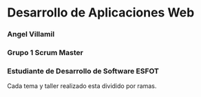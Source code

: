 # Desarrollo de Aplicaciones Web

### Angel Villamil 
### Grupo 1 Scrum Master
### Estudiante de Desarrollo de Software ESFOT

Cada tema y taller realizado esta dividido por ramas.

